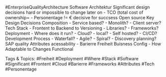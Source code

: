  #EnterpriseQualityArchitecture Software Architektur
   Significant design decisions
   hard or impossible to change later on
    - TCO
    (total cost of ownership=
    - Personentage != €
   decisive for succsess
   Open source
 Key Design Decisions
   Composition
    - Service based?
    - Monolith?
    - Client server?
   Tech Stack
    - Frontent to Backend to Versioning
    - Libraries?
    - Frameworks?
   Deployment
    - Where does it run?
    - Cloud?
    - local?
    - Self hosted?
    - CI/CD?
   Development Process
    - Waterfall?
    - Agile?
    - Spiral?
    - Discovery planning?
 SAP quality Attributes
   acessability
    - Barierre Freiheit
   Buisness Config
    - How Adaptable to Changes
   Functional

   Tags & Topics:
   #Freiheit
   #Deployment
   #Where
   #Stack
   #Software
   #Significant
   #Frontent
   #Cloud
   #Barierre
   #Frameworks
   #Attributes
   #Tech
   #Personentage